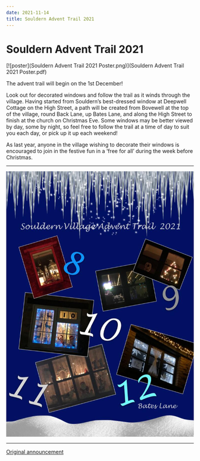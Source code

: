 ```yaml
---
date: 2021-11-14
title: Souldern Advent Trail 2021
---
```


# Souldern Advent Trail 2021

[![poster](Souldern Advent Trail 2021 Poster.png)](Souldern Advent Trail 2021 Poster.pdf)


The advent trail will begin on the 1st December! 

Look out for decorated
windows and follow the trail as it winds through the village. Having started
from Souldern’s best-dressed window at Deepwell Cottage on the High Street, a
path will be created from Bovewell at the top of the village, round Back Lane, up Bates
Lane, and along the High Street to finish at the church on Christmas Eve.
Some windows may be better viewed by day, some by night, so feel free to follow
the trail at a time of day to suit you each day, or pick up it up each weekend!

As last year, anyone in the village wishing to decorate their windows is
encouraged to join in the festive fun in a ‘free for all’ during the week before
Christmas.

---

![8-12](advent-2021-8-12.jpg)

---

[Original announcement](souldern-advent-2021)
